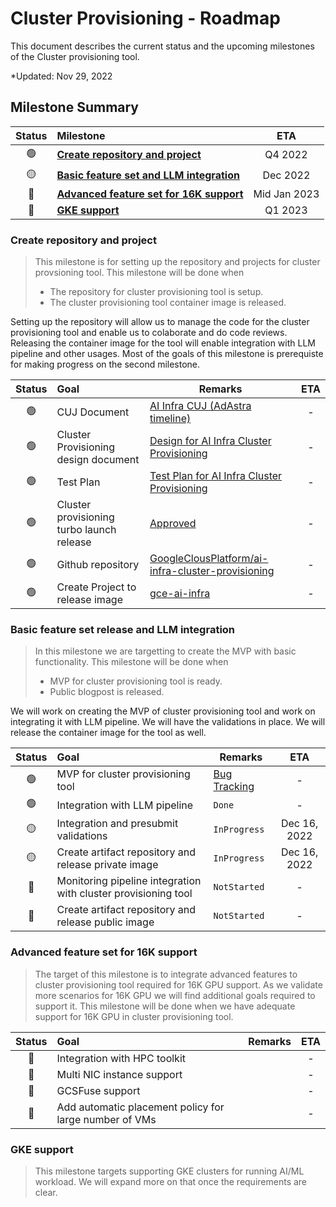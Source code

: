 # Cluster Provisioning - Roadmap

This document describes the current status and the upcoming milestones of the Cluster provisioning tool.

*Updated: Nov 29, 2022

## Milestone Summary

| Status | Milestone | ETA |
| :---: | :--- | :---: |
| 🟢 | **[Create repository and project](#create-repository-and-project)** | Q4 2022 |
| 🟡 | **[Basic feature set and LLM integration](#basic-feature-set-release-and-llm-integration)** | Dec 2022 |
| 🔴 | **[Advanced feature set for 16K support](#advanced-feature-set-for-16k-support)** | Mid Jan 2023 |
| 🔴 | **[GKE support](#gke-support)** | Q1 2023 |

### Create repository and project
> This milestone is for setting up the repository and projects for cluster provsioning tool. This milestone will be done when 
> * The repository for cluster provisioning tool is setup.
> * The cluster provisioning tool container image is released.

Setting up the repository will allow us to manage the code for the cluster provisioning tool and enable us to colaborate and do code reviews. Releasing the container image for the tool will enable integration with LLM pipeline and other usages. Most of the goals of this milestone is prerequiste for making progress on the second milestone.

| Status | Goal | Remarks | ETA |
| :---: | :--- | --- | :---: |
| 🟢 | CUJ Document | [AI Infra CUJ (AdAstra timeline)](https://docs.google.com/document/d/1OEt35xhRdf3Ef4OWHkMNreWG8ETsMEBcLMYH1wqxfFE/edit?usp=sharing) | - |
| 🟢 | Cluster Provisioning design document | [Design for AI Infra Cluster Provisioning](https://docs.google.com/document/d/19PYmkS421vto7KE-E3b9Y-lzxORf_Yr8fuRuoNDWa5o/edit?usp=sharing&resourcekey=0-ZXfWNopetrLCQnuBerSL4w) | - |
| 🟢 | Test Plan | [Test Plan for AI Infra Cluster Provisioning](https://docs.google.com/document/d/1tbSb94V5rZ4TGuZiY-OWQ1N2TbP24WGsQYvChsaXZDU/edit?usp=sharing) |-|
| 🟢 | Cluster provisioning turbo launch release | [Approved](https://turbo.corp.google.com/docs/272662) |-|
| 🟢 | Github repository | [GoogleClousPlatform/ai-infra-cluster-provisioning](https://github.com/GoogleCloudPlatform/ai-infra-cluster-provisioning) |-|
| 🟢 | Create Project to release image | [gce-ai-infra](https://pantheon.corp.google.com/welcome?project=gce-ai-infra) |-|


### Basic feature set release and LLM integration
> In this milestone we are targetting to create the MVP with basic functionality. This milestone will be done when
> * MVP for cluster provisioning tool is ready.
> * Public blogpost is released.

We will work on creating the MVP of cluster provisioning tool and work on integrating it with LLM pipeline. We will have the validations in place. We will release the container image for the tool as well.

| Status | Goal | Remarks | ETA |
| :---: | :--- | --- | :---: |
| 🟢 | MVP for cluster provisioning tool | [Bug Tracking](https://github.com/GoogleCloudPlatform/ai-infra-cluster-provisioning/issues) | - |
| 🟢 | Integration with LLM pipeline | `Done` | - |
| 🟡 | Integration and presubmit validations | `InProgress` | Dec 16, 2022 |
| 🟡 | Create artifact repository and release private image | `InProgress` | Dec 16, 2022 |
| 🔴 | Monitoring pipeline integration with cluster provisioning tool | `NotStarted` | - |
| 🔴 | Create artifact repository and release public image | `NotStarted` | - |


### Advanced feature set for 16K support
> The target of this milestone is to integrate advanced features to cluster provisioning tool required for 16K GPU support. As we validate more scenarios for 16K GPU we will find additional goals required to support it. This milestone will be done when we have adequate support for 16K GPU in cluster provisioning tool.

| Status | Goal | Remarks | ETA |
| :---: | :--- | --- | :---: |
| 🔴 | Integration with HPC toolkit | | - |
| 🔴 | Multi NIC instance support | | - |
| 🔴 | GCSFuse support | | - |
| 🔴 | Add automatic placement policy for large number of VMs | | - |


### GKE support 
> This milestone targets supporting GKE clusters for running AI/ML workload. We will expand more on that once the requirements are clear.